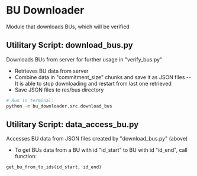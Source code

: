 # BU Downloader

Module that downloads BUs, which will be verified


## Utilitary Script: download_bus.py
Downloads BUs from server for further usage in "verify_bus.py"

- Retrieves BU data from server
- Combine data in "commitment_size" chunks and save it as JSON files
-- It is able to stop downloading and restart from last one retrieved
- Save JSON files to res/bus directory
```sh
# Run in terminal:
python -m bu_downloader.src.download_bus
```

## Utilitary Script: data_access_bu.py
Accesses BU data from JSON files created by "download_bus.py" (above)

- To get BUs data from a BU with id "id_start" to BU with id "id_end", call function:
```py
get_bu_from_to_ids(id_start, id_end)
```